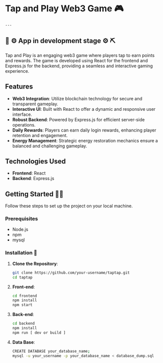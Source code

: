 # Tap and Play Web3 Game 🎮
	---
## 🔧 ⚙️ App in development stage ⚙ ⛏️

Tap and Play is an engaging web3 game where players tap to earn points and rewards. The game is developed using React for the frontend and Express.js for the backend, providing a seamless and interactive gaming experience.

## Features 
- **Web3 Integration**: Utilize blockchain technology for secure and transparent gameplay.
- **Interactive UI**: Built with React to offer a dynamic and responsive user interface.
- **Robust Backend**: Powered by Express.js for efficient server-side operations.
- **Daily Rewards**: Players can earn daily login rewards, enhancing player retention and engagement.
- **Energy Management**: Strategic energy restoration mechanics ensure a balanced and challenging gameplay.

## Technologies Used
- **Frontend**: React
- **Backend**: Express.js

## Getting Started 🧑‍💻
Follow these steps to set up the project on your local machine.

### Prerequisites
- Node.js
- npm
- mysql

### Installation 🤖
1. **Clone the Repository**:
   ```bash
   git clone https://github.com/your-username/taptap.git
   cd taptap
2. **Front-end**:
   ```bash
   cd frontend
   npm install
   npm start

3. **Back-end**:
   ```bash
   cd backend
   npm install
   npm run [ dev or build ]
   
4. **Data Base**:
   ```bash
   CREATE DATABASE your_database_name;
   mysql -u your_username -p your_database_name < database_dump.sql
